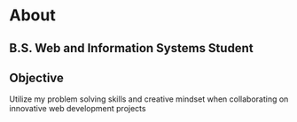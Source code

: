 # About
## B.S. Web and Information Systems Student
## Objective
Utilize my problem solving skills and creative mindset when collaborating on innovative web development projects

